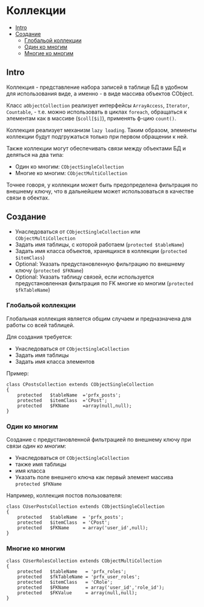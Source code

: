 Коллекции
=========

- [Intro](#Intro)
- [Создание](#Создание)
  - [Глобальой коллекции](#Глобальой-коллекции)
  - [Один ко многим](#Один-ко-многим)
  - [Многие ко многим](#Многие-ко-многим)


Intro
-----

Коллекция - представление набора записей в таблице БД в удобном для использования виде,
а именно - в виде массива объектов CObject.

Класс `aObjectCollection` реализует интерфейсы `ArrayAccess`, `Iterator`, `Countable`, -
т.е. можно использовать в циклах `foreach`, обращаться к элементам как в массиве (`$coll[$i]`),
применять ф-цию `count()`.

Коллекция реализует механизм `lazy loading`. Таким образом, элементы коллекции будут подгружаться только при
первом обращении к ней.

Также коллекции могут обеспечивать связи между объектами БД и деляться на два типа:
- Один ко многим: `CObjectSingleCollection`
- Многие ко многим: `CObjectMultiCollection`

Точнее говоря, у коллекции может быть предопределена фильтрация по внешнему ключу,
что в дальнейшем может использоваться в качестве связи в обектах.



Создание
--------

- Унаследоваться от `CObjectSingleCollection` или `CObjectMultiCollection`
- Задать имя таблицы, с которой работаем (`protected $tableName`)
- Задать имя класса объектов, хранящихся в коллекции (`protected $itemClass`)
- Optional: Указать предустановленную фильтрацию по внешнему ключу (`protected $FKName`)
- Optional: Указать таблицу связей, если используется предустановленная фильтрация по FK многие ко многим (`protected $fkTableName`)


### Глобальой коллекции

Глобальная коллекция является общим случаем и предназначена для работы со всей таблицей.

Для создания требуется:
- Унаследоваться от `CObjectSingleCollection`
- Задать имя таблицы
- Задать имя класса элементов

Пример:

	class CPostsCollection extends CObjectSingleCollection
	{
		protected	$tableName	='prfx_posts';
		protected	$itemClass	='CPost';
		protected	$FKName		=array(null,null);
	}


### Один ко многим

Создание с предустановленной фильтрацией по внешнему ключу при связи *один ко многим*:
- Унаследоваться от `CObjectSingleCollection`
- также имя таблицы
- имя класса
- Указать поле внешнего ключа как первый элемент массива `protected $FKName`


Например, коллекция постов пользователя:
	
	class CUserPostsCollection extends CObjectSingleCollection
	{
		protected	$tableName	= 'prfx_posts';
		protected	$itemClass	= 'CPost';
		protected	$FKName		= array('user_id',null);
	}


### Многие ко многим

	class CUserRolesCollection extends CObjectMultiCollection
	{
		protected	$tableName   = 'prfx_roles';
		protected	$fkTableName = 'prfx_user_roles';
		protected	$itemClass   = 'CRole';
		protected	$FKName      = array('user_id','role_id');
		protected	$FKValue     = array(null,null);
	}
